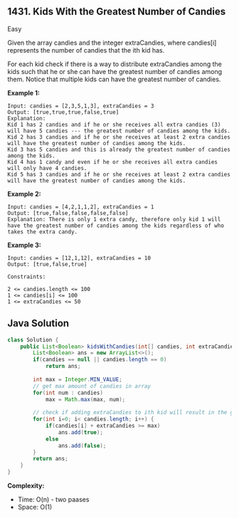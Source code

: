 ## 1431. Kids With the Greatest Number of Candies
Easy

Given the array candies and the integer extraCandies, where candies[i] represents the number of candies that the ith kid has.

For each kid check if there is a way to distribute extraCandies among the kids such that he or she can have the greatest number of candies among them. Notice that multiple kids can have the greatest number of candies.

**Example 1:**
```
Input: candies = [2,3,5,1,3], extraCandies = 3
Output: [true,true,true,false,true] 
Explanation: 
Kid 1 has 2 candies and if he or she receives all extra candies (3) will have 5 candies --- the greatest number of candies among the kids. 
Kid 2 has 3 candies and if he or she receives at least 2 extra candies will have the greatest number of candies among the kids. 
Kid 3 has 5 candies and this is already the greatest number of candies among the kids. 
Kid 4 has 1 candy and even if he or she receives all extra candies will only have 4 candies. 
Kid 5 has 3 candies and if he or she receives at least 2 extra candies will have the greatest number of candies among the kids. 
```

**Example 2:**
```
Input: candies = [4,2,1,1,2], extraCandies = 1
Output: [true,false,false,false,false] 
Explanation: There is only 1 extra candy, therefore only kid 1 will have the greatest number of candies among the kids regardless of who takes the extra candy.
```

**Example 3:**
```
Input: candies = [12,1,12], extraCandies = 10
Output: [true,false,true]
``` 

```
Constraints:

2 <= candies.length <= 100
1 <= candies[i] <= 100
1 <= extraCandies <= 50
```

## Java Solution
```java
class Solution {
    public List<Boolean> kidsWithCandies(int[] candies, int extraCandies) {
        List<Boolean> ans = new ArrayList<>();
        if(candies == null || candies.length == 0)
            return ans;
        
        int max = Integer.MIN_VALUE;
        // get max amount of candies in array
        for(int num : candies)
            max = Math.max(max, num);
        
        // check if adding extraCandies to ith kid will result in the greatest amount of candies
        for(int i=0; i< candies.length; i++) {
            if(candies[i] + extraCandies >= max)
                ans.add(true);
            else
                ans.add(false);
        }
        return ans;
    }
}
```

**Complexity:**
* Time: O(n) - two paases
* Space: O(1)

